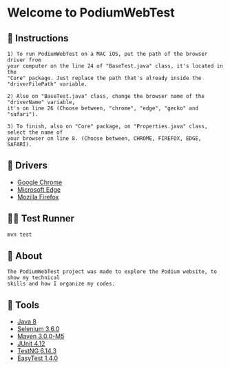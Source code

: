 # Welcome to PodiumWebTest

## 📃 Instructions

```
1) To run PodiumWebTest on a MAC iOS, put the path of the browser driver from 
your computer on the line 24 of "BaseTest.java" class, it's located in the 
"Core" package. Just replace the path that's already inside the 
"driverFilePath" variable.

2) Also on "BaseTest.java" class, change the browser name of the "driverName" variable,
it's on line 26 (Choose between, "chrome", "edge", "gecko" and "safari").

3) To finish, also on "Core" package, on "Properties.java" class, select the name of
your browser on line 8. (Choose between, CHROME, FIREFOX, EDGE, SAFARI).

```
## 🚗 Drivers
 - [Google Chrome](https://chromedriver.chromium.org/downloads)
 - [Microsoft Edge](https://developer.microsoft.com/en-us/microsoft-edge/tools/webdriver/)
 - [Mozilla Firefox](https://github.com/mozilla/geckodriver/releases)

## 🏃‍♂ Test Runner
```sh
mvn test
```

## 📖 About

```
The PodiumWebTest project was made to explore the Podium website, to show my technical 
skills and how I organize my codes.
```

## 🔧 Tools

 - [Java 8](https://www.oracle.com/br/java/technologies/javase/javase-jdk8-downloads.html)
 - [Selenium 3.6.0](https://mvnrepository.com/artifact/org.seleniumhq.selenium/selenium-java/3.6.0)
 - [Maven 3.0.0-M5](https://mvnrepository.com/artifact/org.apache.maven.surefire/surefire-booter/3.0.0-M5)  
 - [JUnit 4.12](https://mvnrepository.com/artifact/junit/junit/4.12)
 - [TestNG 6.14.3](https://mvnrepository.com/artifact/org.testng/testng/6.14.3)
 - [EasyTest 1.4.0](https://mvnrepository.com/artifact/org.easetech/easytest-core/1.4.0)